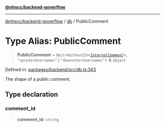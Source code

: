 [**@nhscc/backend-qoverflow**](../../README.md)

***

[@nhscc/backend-qoverflow](../../README.md) / [db](../README.md) / PublicComment

# Type Alias: PublicComment

> **PublicComment** = `Omit`\<`WithoutId`\<[`InternalComment`](InternalComment.md)\>, `"upvoterUsernames"` \| `"downvoterUsernames"`\> & `object`

Defined in: [packages/backend/src/db.ts:343](https://github.com/nhscc/qoverflow.api.hscc.bdpa.org/blob/f5ce596891ef5639d9d2800df6d35c0e862108c3/packages/backend/src/db.ts#L343)

The shape of a public comment.

## Type declaration

### comment\_id

> **comment\_id**: `string`
